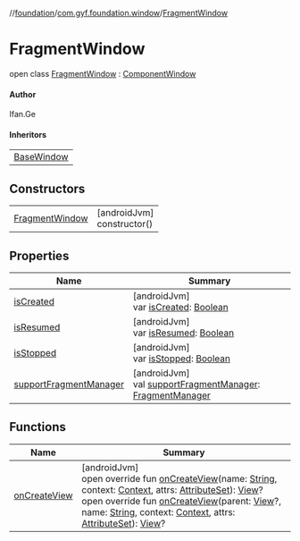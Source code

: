 //[foundation](../../../index.md)/[com.gyf.foundation.window](../index.md)/[FragmentWindow](index.md)

# FragmentWindow

open class [FragmentWindow](index.md) : [ComponentWindow](../-component-window/index.md)

#### Author

Ifan.Ge

#### Inheritors

| |
|---|
| [BaseWindow](../../com.gyf.foundation.base.window/-base-window/index.md) |

## Constructors

| | |
|---|---|
| [FragmentWindow](-fragment-window.md) | [androidJvm]<br>constructor() |

## Properties

| Name | Summary |
|---|---|
| [isCreated](is-created.md) | [androidJvm]<br>var [isCreated](is-created.md): [Boolean](https://kotlinlang.org/api/core/kotlin-stdlib/kotlin/-boolean/index.html) |
| [isResumed](is-resumed.md) | [androidJvm]<br>var [isResumed](is-resumed.md): [Boolean](https://kotlinlang.org/api/core/kotlin-stdlib/kotlin/-boolean/index.html) |
| [isStopped](is-stopped.md) | [androidJvm]<br>var [isStopped](is-stopped.md): [Boolean](https://kotlinlang.org/api/core/kotlin-stdlib/kotlin/-boolean/index.html) |
| [supportFragmentManager](support-fragment-manager.md) | [androidJvm]<br>val [supportFragmentManager](support-fragment-manager.md): [FragmentManager](https://developer.android.com/reference/kotlin/androidx/fragment/app/FragmentManager.html) |

## Functions

| Name | Summary |
|---|---|
| [onCreateView](on-create-view.md) | [androidJvm]<br>open override fun [onCreateView](on-create-view.md)(name: [String](https://kotlinlang.org/api/core/kotlin-stdlib/kotlin/-string/index.html), context: [Context](https://developer.android.com/reference/kotlin/android/content/Context.html), attrs: [AttributeSet](https://developer.android.com/reference/kotlin/android/util/AttributeSet.html)): [View](https://developer.android.com/reference/kotlin/android/view/View.html)?<br>open override fun [onCreateView](on-create-view.md)(parent: [View](https://developer.android.com/reference/kotlin/android/view/View.html)?, name: [String](https://kotlinlang.org/api/core/kotlin-stdlib/kotlin/-string/index.html), context: [Context](https://developer.android.com/reference/kotlin/android/content/Context.html), attrs: [AttributeSet](https://developer.android.com/reference/kotlin/android/util/AttributeSet.html)): [View](https://developer.android.com/reference/kotlin/android/view/View.html)? |